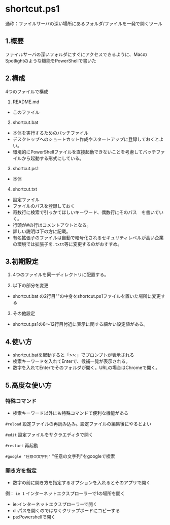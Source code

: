 # shortcut.ps1

通称：ファイルサーバの深い場所にあるフォルダ/ファイルを一発で開くツール


## 1.概要

ファイルサーバの深いフォルダにすぐにアクセスできるように、MacのSpotlightのような機能をPowerShellで書いた

## 2.構成

4つのファイルで構成
1. README.md
* このファイル

2. shortcut.bat
* 本体を実行するためのバッチファイル
* デスクトップへのショートカット作成やスタートアップに登録しておくとよい。
* 環境的にPowerShellファイルを直接起動できないことを考慮してバッチファイルから起動する形式にしている。

3. shortcut.ps1
* 本体

4. shortcut.txt
* 設定ファイル
* ファイルのパスを登録しておく
* 奇数行に検索で引っかてほしいキーワード、偶数行にそのパス　を書いていく。
* 行頭が#の行はコメントアウトとなる。
* 詳しい説明は下の方に記載。
* 有名拡張子のファイルは自動で暗号化されるセキュリティレベルが高い企業の環境では拡張子を```.txtt```等に変更するのがおすすめ。

## 3.初期設定
1. 4つのファイルを同一ディレクトリに配置する。

2. 以下の部分を変更
* shortcut.bat の2行目""の中身をshortcut.ps1ファイルを置いた場所に変更する

3. その他設定
* shortcut.ps1の8～12行目付近に表示に関する細かい設定値がある。

## 4.使い方
* shortcut.batを起動すると「>>:」でプロンプトが表示される
* 検索キーワードを入れてEnterで、候補一覧が表示される。
* 数字を入れてEnterでそのフォルダが開く。URLの場合はChromeで開く。


## 5.高度な使い方

### 特殊コマンド
* 検索キーワード以外にも特殊コマンドで便利な機能がある

```#reload```
設定ファイルの再読み込み。設定ファイルの編集後にやるとよい

```#edit```
設定ファイルをサクラエディタで開く

```#restart```
再起動

```#google "任意の文字列"```
"任意の文字列"をgoogleで検索

### 開き方を指定

* 数字の前に開き方を指定するオプションを入れるとそのアプリで開く

例：
```ie 1```
インターネットエクスプローラーで1の場所を開く

* ie:インターネットエクスプローラーで開く
* cl:パスを開くのではなくクリップボードにコピーする
* ps:Powershellで開く
